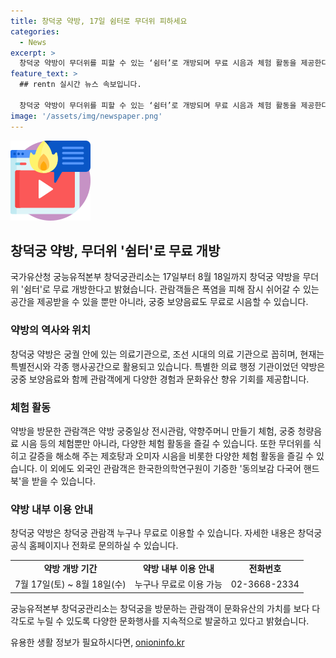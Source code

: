 ```yaml
---
title: 창덕궁 약방, 17일 쉼터로 무더위 피하세요
categories:
  - News
excerpt: >
  창덕궁 약방이 무더위를 피할 수 있는 ‘쉼터’로 개방되며 무료 시음과 체험 활동을 제공한다. 폭염을 피해 문화유산을 즐길 수 있는 기회로, 궁중일상 전시관람과 청량음료 시음 등의 체험뿐 아니라 동의보감 다국어 핸드북도 받을 수 있다. 창덕궁 방문객은 무료로 약방을 이용할 수 있으며, 자세한 사항은 창덕궁 누리집에서 확인할 수 있다. (전화: 0236682334) [출처: 정책브리핑 www.korea.kr]
feature_text: >
  ## rentn 실시간 뉴스 속보입니다.

  창덕궁 약방이 무더위를 피할 수 있는 ‘쉼터’로 개방되며 무료 시음과 체험 활동을 제공한다. 폭염을 피해 문화유산을 즐길 수 있는 기회로, 궁중일상 전시관람과 청량음료 시음 등의 체험뿐 아니라 동의보감 다국어 핸드북도 받을 수 있다. 창덕궁 방문객은 무료로 약방을 이용할 수 있으며, 자세한 사항은 창덕궁 누리집에서 확인할 수 있다. (전화: 0236682334) [출처: 정책브리핑 www.korea.kr]
image: '/assets/img/newspaper.png'
---
```


<p><img src="/assets/img/news.png" alt="rentncar 속보" /></p>

<h2 data-ke-size="size26">창덕궁 약방, 무더위 '쉼터'로 무료 개방</h2>

<p data-ke-size="size16">국가유산청 궁능유적본부 창덕궁관리소는 17일부터 8월 18일까지 창덕궁 약방을 무더위 '쉼터'로 무료 개방한다고 밝혔습니다. 관람객들은 폭염을 피해 잠시 쉬어갈 수 있는 공간을 제공받을 수 있을 뿐만 아니라, 궁중 보양음료도 무료로 시음할 수 있습니다.</p>

<h3>약방의 역사와 위치</h3>

<p data-ke-size="size16">창덕궁 약방은 궁궐 안에 있는 의료기관으로, 조선 시대의 의료 기관으로 꼽히며, 현재는 특별전시와 각종 행사공간으로 활용되고 있습니다. 특별한 의료 행정 기관이었던 약방은 궁중 보양음료와 함께 관람객에게 다양한 경험과 문화유산 향유 기회를 제공합니다.</p>

<h3>체험 활동</h3>

<p data-ke-size="size16">약방을 방문한 관람객은 약방 궁중일상 전시관람, 약향주머니 만들기 체험, 궁중 청량음료 시음 등의 체험뿐만 아니라, 다양한 체험 활동을 즐길 수 있습니다. 또한 무더위를 식히고 갈증을 해소해 주는 제호탕과 오미자 시음을 비롯한 다양한 체험 활동을 즐길 수 있습니다. 이 외에도 외국인 관람객은 한국한의학연구원이 기증한 '동의보감 다국어 핸드북'을 받을 수 있습니다.</p>

<h3>약방 내부 이용 안내</h3>

<p data-ke-size="size16">창덕궁 약방은 창덕궁 관람객 누구나 무료로 이용할 수 있습니다. 자세한 내용은 창덕궁 공식 홈페이지나 전화로 문의하실 수 있습니다.</p>

<table>
  <tbody>
    <tr>
      <td style="text-align: center; height: 17px;"><b>약방 개방 기간</b></td>
      <td style="text-align: center; height: 17px;"><b>약방 내부 이용 안내</b></td>
      <td style="text-align: center; height: 17px;"><b>전화번호</b></td>
    </tr>
    <tr>
      <td style="text-align: center; height: 17px;">7월 17일(토) ~ 8월 18일(수)</td>
      <td style="text-align: center; height: 17px;">누구나 무료로 이용 가능</td>
      <td style="text-align: center; height: 17px;">02-3668-2334</td>
    </tr>
  </tbody>
</table>

<p data-ke-size="size16">궁능유적본부 창덕궁관리소는 창덕궁을 방문하는 관람객이 문화유산의 가치를 보다 다각도로 누릴 수 있도록 다양한 문화행사를 지속적으로 발굴하고 있다고 밝혔습니다.</p>
유용한 생활 정보가 필요하시다면, <a href="https://onioninfo.kr" rel="dofollow">onioninfo.kr</a>



